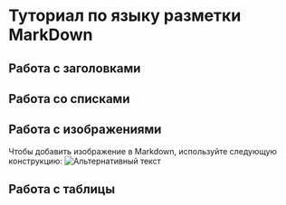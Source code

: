 # Туториал по языку разметки MarkDown

## Работа с заголовками


## Работа со списками

## Работа с изображениями

Чтобы добавить изображение в Markdown, используйте следующую конструкцию:
![Альтернативный текст](https://phonoteka.org/uploads/posts/2022-01/1642965899_52-phonoteka-org-p-krasivii-fon-priroda-54.jpg)


## Работа с таблицы